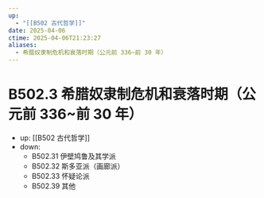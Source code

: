 ```yaml
---
up:
  - "[[B502 古代哲学]]"
date: 2025-04-06
ctime: 2025-04-06T21:23:27
aliases:
  - 希腊奴隶制危机和衰落时期（公元前 336~前 30 年）
---
```


# B502.3 希腊奴隶制危机和衰落时期（公元前 336~前 30 年）

- up: [[B502 古代哲学]]
- down:	
	- B502.31 伊壁鸠鲁及其学派
	- B502.32 斯多亚派（画廊派）
	- B502.33 怀疑论派
	- B502.39 其他
	
